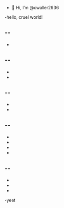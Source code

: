 - 👋 Hi, I’m @cwaller2936

-hello, cruel world!
















































--
-
-
--
-
-
-
--
-
-
-
--
--
-
-
-
-
--
-
-
-
-
-yeet
